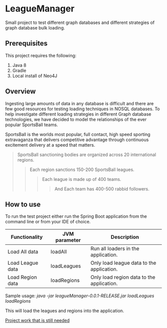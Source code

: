 # LeagueManager
Small project to test different graph databases and different strategies of graph database bulk loading.

Prerequisites
-----------------
This project requires the following:

1. Java 8
2. Gradle
3. Local install of Neo4J

Overview
--------
Ingesting large amounts of data in any database is difficult and there are few good resources for testing loading techniques in NOSQL databases. To help investigate different loading strategies in different Graph database technologies, we have decided to model the relationships of the ever popular SportsBall teams.

SportsBall is the worlds most popular, full contact, high speed sporting extravaganza that delivers competitive advantage through continuous excitement delivery at a speed that matters.

> SportsBall sanctioning bodies are organized across 20 international regions.
>> Each region sanctions 150-200 SportsBall leagues.
>>> Each league is made up of 400 teams.
>>>> And Each team has 400-500 rabbid followers.


How to use
----------
To run the test project either run the Spring Boot application from the command line or from your IDE of choice.

|Functionality |JVM parameter |Description|
|---|---|---|
| Load All data | loadAll  |Run all loaders in the application.   |
| Load League data  | loadLeagues  | Only load league data to the application.  |
| Load Region data  | loadRegions  | Only load region data to the application. |

Sample usage: *java -jar leagueManager-0.0.1-RELEASE.jar loadLeagues loadRegions*

This will load the leagues and regions into the application.


[Project work that is still needed](./docs/TODOs.md)
